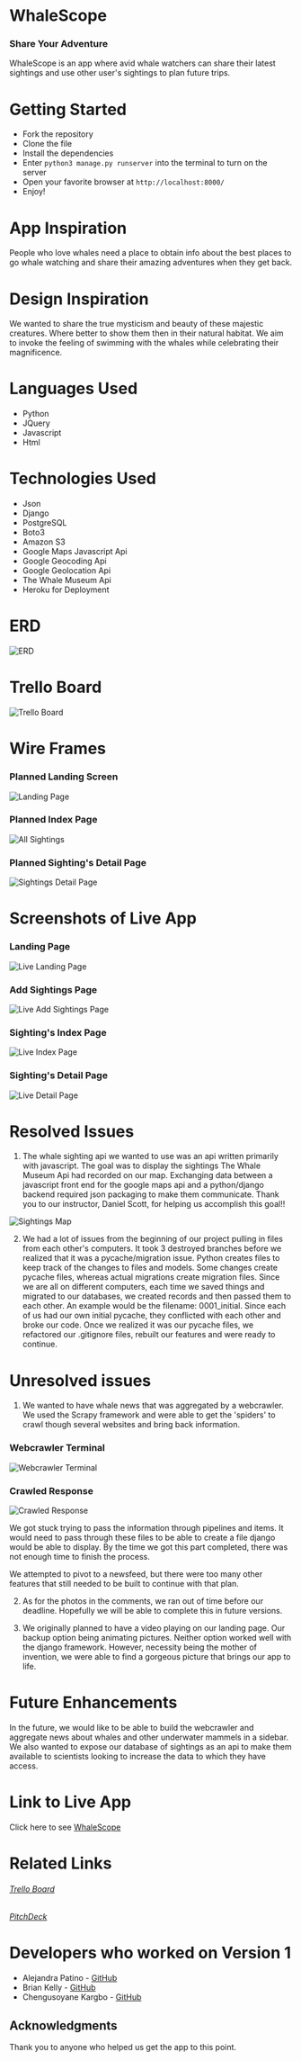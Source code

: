 # WhaleScope

### Share Your Adventure

WhaleScope is an app where avid whale watchers can share their latest sightings and use other user's sightings to plan future trips.

# Getting Started

* Fork the repository
* Clone the file
* Install the dependencies
* Enter ```python3 manage.py runserver``` into the terminal to turn on the server
* Open your favorite browser at  ```http://localhost:8000/```
* Enjoy!

# App Inspiration

People who love whales need a place to obtain info about the best places to go whale watching and share their amazing adventures when they get back. 

# Design Inspiration

We wanted to share the true mysticism and beauty of these majestic creatures. Where better to show them then in their natural habitat. We aim to invoke the feeling of swimming with the whales while celebrating their magnificence.
 
# Languages Used
* Python
* JQuery
* Javascript
* Html

# Technologies Used
* Json
* Django
* PostgreSQL
* Boto3
* Amazon S3
* Google Maps Javascript Api
* Google Geocoding Api
* Google Geolocation Api
* The Whale Museum Api
* Heroku for Deployment


# ERD
![ERD](./images/ERD.png)

# Trello Board
![Trello Board](./images/Trello_Board.png)

# Wire Frames

### Planned Landing Screen
![Landing Page](./images/WireFrameLandingPage.jpeg)

### Planned Index Page
![All Sightings](./images/WireFrameIndexPage.jpeg)

### Planned Sighting's Detail Page
![Sightings Detail Page](./images/WireFrameDetailsPage.jpeg)

# Screenshots of Live App
### Landing Page
![Live Landing Page](./images/Landing_Page.png)

### Add Sightings Page
![Live Add Sightings Page](./images/Add_Sightings_Page.png)

### Sighting's Index Page
![Live Index Page](./images/Index_Page.png)


### Sighting's Detail Page
![Live Detail Page](./images/Detail_Page.png)

# Resolved Issues
1. The whale sighting api we wanted to use was an api written primarily with javascript. The goal was to display the sightings The Whale Museum Api had recorded on our map. Exchanging data between a javascript front end for the google maps api and a python/django backend required json packaging to make them communicate. Thank you to our instructor, Daniel Scott, for helping us accomplish this goal!! 

![Sightings Map](./images/Sighting_Map.png)

2.  We had a lot of issues from the beginning of our project pulling in files from each other's computers. It took 3 destroyed branches before we realized that it was a pycache/migration issue. Python creates files to keep track of the changes to files and models. Some changes create pycache files, whereas actual migrations create migration files. Since we are all on different computers, each time we saved things and migrated to our databases, we created records and then passed them to each other. An example would be the filename: 0001_initial. Since each of us had our own initial pycache, they conflicted with each other and broke our code. Once we realized it was our pycache files, we refactored our .gitignore files, rebuilt our features and were ready to continue.


# Unresolved issues

1) We wanted to have whale news that was aggregated by a webcrawler. We used the Scrapy framework and were able to get the 'spiders' to crawl though several websites and bring back information.

### Webcrawler Terminal
![Webcrawler Terminal](./images/WebcrawlerTerminal.png)
### Crawled Response 
![Crawled Response](./images/Crawled_Response.png)

We got stuck trying to pass the information through pipelines and items. It would need to pass through these files to be able to create a file django would be able to display. By the time we got this part completed, there was not enough time to finish the process.

We attempted to pivot to a newsfeed, but there were too many other features that still needed to be built to continue with that plan.

2) As for the photos in the comments, we ran out of time before our deadline. Hopefully we will be able to complete this in future versions.

3) We originally planned to have a video playing on our landing page. Our backup option being animating pictures. Neither option worked well with the django framework. However, necessity being the mother of invention, we were able to find a gorgeous picture that brings our app to life.

# Future Enhancements

In the future, we would like to be able to build the webcrawler and aggregate news about whales and other underwater mammels in a sidebar. 
We also wanted to expose our database of sightings as an api to make them available to scientists looking to increase the data to which they have access.

# Link to Live App
Click here to see [WhaleScope](https://whalescope.herokuapp.com/)

# Related Links
###### [Trello Board](https://trello.com/b/fZmPd3E2/whale-scope)
###### [PitchDeck](https://docs.google.com/presentation/d/1RpJOFP4RFqihPw61lZqaCPEcUEvPSZsNJwj8RmpN4F8/edit#slide=id.g96bc8fef73_0_0)

# Developers who worked on Version 1
* Alejandra Patino - [GitHub](https://github.com/patinoale)
* Brian Kelly - [GitHub](https://github.com/brianjkelly)
* Chengusoyane Kargbo - [GitHub](https://github.com/ChenguK)

## Acknowledgments
Thank you to anyone who helped us get the app to this point.
